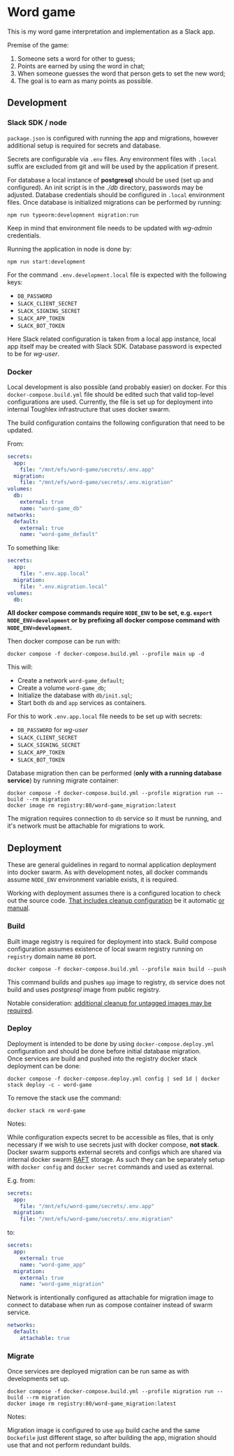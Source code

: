 # Word game

This is my word game interpretation and implementation as a Slack app.

Premise of the game:

1. Someone sets a word for other to guess;
2. Points are earned by using the word in chat;
3. When someone guesses the word that person gets to set the new word;
4. The goal is to earn as many points as possible.

## Development

### Slack SDK / node

`package.json` is configured with running the app and migrations, however additional setup is required for secrets and database.

Secrets are configurable via `.env` files.
Any environment files with `.local` suffix are excluded from git and will be used by the application if present.

For database a local instance of **postgresql** should be used (set up and configured).
An init script is in the *./db* directory, passwords may be adjusted.
Database credentials should be configured in `.local` environment files.
Once database is initialized migrations can be performed by running:

```shell
npm run typeorm:developmnent migration:run
```

Keep in mind that environment file needs to be updated with *wg-admin* credentials.

Running the application in node is done by:

```shell
npm run start:development
```

For the command `.env.development.local` file is expected with the following keys:

* `DB_PASSWORD`
* `SLACK_CLIENT_SECRET`
* `SLACK_SIGNING_SECRET`
* `SLACK_APP_TOKEN`
* `SLACK_BOT_TOKEN`

Here Slack related configuration is taken from a local app instance, local app itself may be created with Slack SDK.
Database password is expected to be for *wg-user*.

### Docker

Local development is also possible (and probably easier) on docker. For this `docker-compose.build.yml` file should be edited such that valid top-level configurations are used.
Currently, the file is set up for deployment into internal Toughlex infrastructure that uses docker swarm.

The build configuration contains the following configuration that need to be updated.

From:

```yaml
secrets:
  app:
    file: "/mnt/efs/word-game/secrets/.env.app"
  migration:
    file: "/mnt/efs/word-game/secrets/.env.migration"
volumes:
  db:
    external: true
    name: "word-game_db"
networks:
  default:
    external: true
    name: "word-game_default"
```

To something like:

```yaml
secrets:
  app:
    file: ".env.app.local"
  migration:
    file: ".env.migration.local"
volumes:
  db:
```

**All docker compose commands require `NODE_ENV` to be set, e.g. `export NODE_ENV=development` or by prefixing all docker compose command with `NODE_ENV=development`.**

Then docker compose can be run with:

```shell
docker compose -f docker-compose.build.yml --profile main up -d
```

This will:

* Create a network `word-game_default`;
* Create a volume `word-game_db`;
* Initialize the database with `db/init.sql`;
* Start both `db` and `app` services as containers.

For this to work `.env.app.local` file needs to be set up with secrets:

* `DB_PASSWORD` for *wg-user*
* `SLACK_CLIENT_SECRET`
* `SLACK_SIGNING_SECRET`
* `SLACK_APP_TOKEN`
* `SLACK_BOT_TOKEN`

Database migration then can be performed (**only with a running database service**) by running migrate container:

```shell
docker compose -f docker-compose.build.yml --profile migration run --build --rm migration
docker image rm registry:80/word-game_migration:latest
```

The migration requires connection to `db` service so it must be running, and it's network must be attachable for migrations to work.

## Deployment

These are general guidelines in regard to normal application deployment into docker swarm.
As with development notes, all docker commands assume `NODE_ENV` environment variable exists, it is required.

Working with deployment assumes there is a configured location to check out the source code.
[That includes cleanup configuration](https://askubuntu.com/questions/380238/how-to-clean-tmp) be it automatic [or manual](https://stackoverflow.com/questions/687014/removing-created-temp-files-in-unexpected-bash-exit).

### Build

Built image registry is required for deployment into stack.
Build compose configuration assumes existence of local swarm registry running on `registry` domain name `80` port.

```shell
docker compose -f docker-compose.build.yml --profile main build --push
```

This command builds and pushes `app` image to registry, `db` service does not build and uses *postgresql* image from public registry.

Notable consideration: [additional cleanup for untagged images may be required](https://stackoverflow.com/questions/29802202/docker-registry-2-0-how-to-delete-unused-images).

### Deploy

Deployment is intended to be done by using `docker-compose.deploy.yml` configuration and should be done before initial database migration.  
Once services are build and pushed into the registry docker stack deployment can be done:

```shell
docker compose -f docker-compose.deploy.yml config | sed 1d | docker stack deploy -c - word-game
```

To remove the stack use the command:

```shell
docker stack rm word-game
```

Notes:

While configuration expects secret to be accessible as files, that is only necessary if we wish to use secrets just with docker compose, **not stack**.  
Docker swarm supports external secrets and configs which are shared via internal docker swarm [RAFT](https://en.wikipedia.org/wiki/Raft_(algorithm)) storage.
As such they can be separately setup with `docker config` and `docker secret` commands and used as external.

E.g. from:

```yaml
secrets:
  app:
    file: "/mnt/efs/word-game/secrets/.env.app"
  migration:
    file: "/mnt/efs/word-game/secrets/.env.migration"
```

to:

```yaml
secrets:
  app:
    external: true
    name: "word-game_app"
  migration:
    external: true
    name: "word-game_migration"
```

Network is intentionally configured as attachable for migration image to connect to database when run as compose container instead of swarm service.

```yaml
networks:
  default:
    attachable: true
```

### Migrate

Once services are deployed migration can be run same as with developments set up.

```shell
docker compose -f docker-compose.build.yml --profile migration run --build --rm migration
docker image rm registry:80/word-game_migration:latest
```

Notes:

Migration image is configured to use `app` build cache and the same `Dockefile` just different stage, so after building the app, migration should use that and not perform redundant builds.
